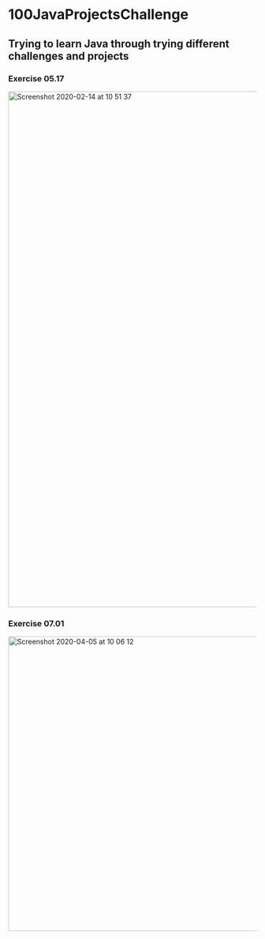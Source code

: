 # 100JavaProjectsChallenge
## Trying to learn Java through trying different challenges and projects
### Exercise 05.17
<img width="1045" alt="Screenshot 2020-02-14 at 10 51 37" src="https://user-images.githubusercontent.com/13412593/74546089-03d01780-4f18-11ea-94a3-53f0db867569.png">

### Exercise 07.01
<img width="597" alt="Screenshot 2020-04-05 at 10 06 12" src="https://user-images.githubusercontent.com/13412593/78500601-5f06d500-7725-11ea-8cff-1afe462aa66b.png">
